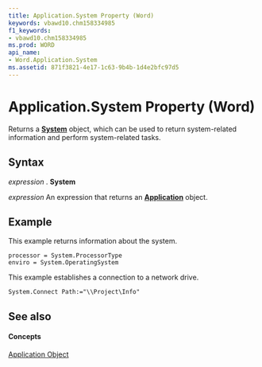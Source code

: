 ```yaml
---
title: Application.System Property (Word)
keywords: vbawd10.chm158334985
f1_keywords:
- vbawd10.chm158334985
ms.prod: WORD
api_name:
- Word.Application.System
ms.assetid: 871f3821-4e17-1c63-9b4b-1d4e2bfc97d5
---
```



# Application.System Property (Word)

Returns a  **[System](system-object-word.md)** object, which can be used to return system-related information and perform system-related tasks.


## Syntax

 _expression_ . **System**

 _expression_ An expression that returns an **[Application](application-object-word.md)** object.


## Example

This example returns information about the system.


```
processor = System.ProcessorType 
enviro = System.OperatingSystem
```

This example establishes a connection to a network drive.




```
System.Connect Path:="\\Project\Info"
```


## See also


#### Concepts


[Application Object](application-object-word.md)

